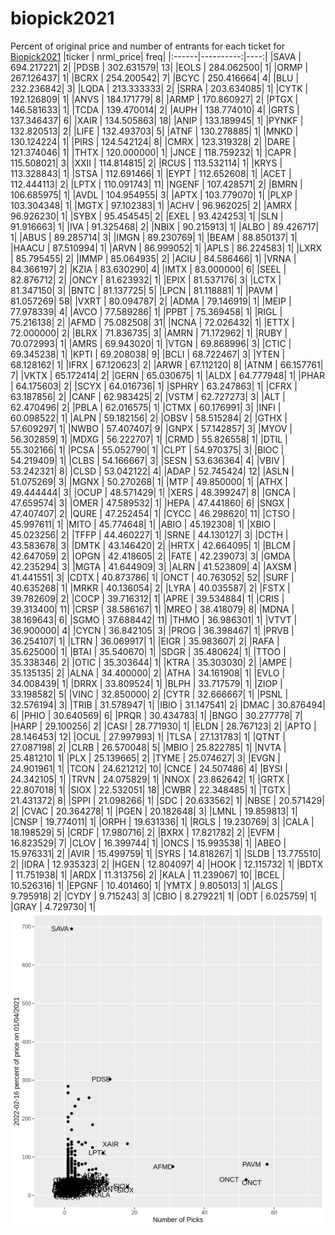 # biopick2021
Percent of original price and number of entrants for each ticket for [Biopick2021](https://twitter.com/hashtag/Biopick2021)
|ticker | nrml_price| freq|
|:------|----------:|----:|
|SAVA   | 694.217221|    2|
|PDSB   | 302.631579|   13|
|EOLS   | 284.062500|    1|
|ORMP   | 267.126437|    1|
|BCRX   | 254.200542|    7|
|BCYC   | 250.416664|    4|
|BLU    | 232.236842|    3|
|LQDA   | 213.333333|    2|
|SRRA   | 203.634085|    1|
|CYTK   | 192.126809|    1|
|ANVS   | 184.171779|    8|
|ARMP   | 170.860927|    2|
|PTGX   | 146.581633|    1|
|TCDA   | 139.470014|    2|
|AUPH   | 138.774010|    4|
|GRTS   | 137.346437|    6|
|XAIR   | 134.505863|   18|
|ANIP   | 133.189945|    1|
|PYNKF  | 132.820513|    2|
|LIFE   | 132.493703|    5|
|ATNF   | 130.278885|    1|
|MNKD   | 130.124224|    1|
|PIRS   | 124.542124|    8|
|CMRX   | 123.319328|    2|
|DARE   | 121.374046|    1|
|THTX   | 120.000000|    1|
|JNCE   | 118.759232|    1|
|CAPR   | 115.508021|    3|
|XXII   | 114.814815|    2|
|RCUS   | 113.532114|    1|
|KRYS   | 113.328843|    1|
|STSA   | 112.691466|    1|
|EYPT   | 112.652608|    1|
|ACET   | 112.444113|    2|
|LPTX   | 110.091743|   11|
|NGENF  | 107.428571|    2|
|BMRN   | 106.685975|    1|
|AVDL   | 104.954955|    3|
|APTX   | 103.779070|    1|
|PLXP   | 103.304348|    1|
|MGTX   |  97.102383|    1|
|ACHV   |  96.962025|    2|
|AMRX   |  96.926230|    1|
|SYBX   |  95.454545|    2|
|EXEL   |  93.424253|    1|
|SLN    |  91.916663|    1|
|IVA    |  91.325468|    2|
|NBIX   |  90.215913|    1|
|ALBO   |  89.426717|    1|
|ABUS   |  89.285714|    3|
|IMGN   |  89.230769|    1|
|BEAM   |  88.850137|    1|
|HAACU  |  87.510994|    1|
|ARVN   |  86.999052|    1|
|APLS   |  86.224583|    1|
|LXRX   |  85.795455|    2|
|IMMP   |  85.064935|    2|
|ACIU   |  84.586466|    1|
|VRNA   |  84.366197|    2|
|KZIA   |  83.630290|    4|
|IMTX   |  83.000000|    6|
|SEEL   |  82.876712|    2|
|ONCY   |  81.623932|    1|
|EPIX   |  81.537176|    3|
|LCTX   |  81.347150|    3|
|BNTC   |  81.137725|    5|
|LPCN   |  81.118881|    1|
|PAVM   |  81.057269|   58|
|VXRT   |  80.094787|    2|
|ADMA   |  79.146919|    1|
|MEIP   |  77.978339|    4|
|AVCO   |  77.589286|    1|
|PPBT   |  75.369458|    1|
|RIGL   |  75.216138|    2|
|AFMD   |  75.082508|   31|
|NCNA   |  72.026432|    1|
|ETTX   |  72.000000|    2|
|BLRX   |  71.836735|    3|
|AMRN   |  71.172962|    1|
|RUBY   |  70.072993|    1|
|AMRS   |  69.943020|    1|
|VTGN   |  69.868996|    3|
|CTIC   |  69.345238|    1|
|KPTI   |  69.208038|    9|
|BCLI   |  68.722467|    3|
|YTEN   |  68.128162|    1|
|IFRX   |  67.120623|    2|
|ARWR   |  67.112120|    8|
|ATNM   |  66.157761|    7|
|VKTX   |  65.172414|    2|
|GERN   |  65.030675|    1|
|ALDX   |  64.777948|    1|
|PHAR   |  64.175603|    2|
|SCYX   |  64.016736|    1|
|SPHRY  |  63.247863|    1|
|CFRX   |  63.187856|    2|
|CANF   |  62.983425|    2|
|VSTM   |  62.727273|    3|
|ALT    |  62.470496|    2|
|PBLA   |  62.016575|    1|
|CTMX   |  60.176991|    3|
|INFI   |  60.098522|    1|
|ALPN   |  59.182156|    2|
|OBSV   |  58.515284|    2|
|GTHX   |  57.609297|    1|
|NWBO   |  57.407407|    9|
|GNPX   |  57.142857|    3|
|MYOV   |  56.302859|    1|
|MDXG   |  56.222707|    1|
|CRMD   |  55.826558|    1|
|DTIL   |  55.302166|    1|
|PCSA   |  55.052790|    1|
|CLPT   |  54.970375|    3|
|BIOC   |  54.219409|    1|
|CLBS   |  54.166667|    3|
|SESN   |  53.636364|    4|
|VBIV   |  53.242321|    8|
|CLSD   |  53.042122|    4|
|ADAP   |  52.745424|   12|
|ASLN   |  51.075269|    3|
|MGNX   |  50.270268|    1|
|MTP    |  49.850000|    1|
|ATHX   |  49.444444|    3|
|OCUP   |  48.571429|    1|
|XERS   |  48.399247|    8|
|GNCA   |  47.659574|    3|
|OMER   |  47.589532|    1|
|HEPA   |  47.441860|    6|
|SNGX   |  47.407407|    2|
|QURE   |  47.252454|    1|
|CYCC   |  46.298620|   11|
|CTSO   |  45.997611|    1|
|MITO   |  45.774648|    1|
|ABIO   |  45.192308|    1|
|XBIO   |  45.023256|    2|
|TFFP   |  44.460227|    1|
|SRNE   |  44.130127|    3|
|DCTH   |  43.583678|    3|
|DMTK   |  43.146420|    2|
|HRTX   |  42.664095|    1|
|BLCM   |  42.647059|    2|
|OPGN   |  42.418605|    2|
|FATE   |  42.239073|    3|
|GMDA   |  42.235294|    3|
|MGTA   |  41.644909|    3|
|ALRN   |  41.523809|    4|
|AXSM   |  41.441551|    3|
|CDTX   |  40.873786|    1|
|ONCT   |  40.763052|   52|
|SURF   |  40.635268|    1|
|MRKR   |  40.136054|    2|
|LYRA   |  40.035587|    2|
|FSTX   |  39.782609|    2|
|COCP   |  39.716312|    1|
|APRE   |  39.534884|    1|
|CRIS   |  39.313400|   11|
|CRSP   |  38.586167|    1|
|MREO   |  38.418079|    8|
|MDNA   |  38.169643|    6|
|SGMO   |  37.688442|   11|
|THMO   |  36.986301|    1|
|VTVT   |  36.900000|    4|
|CYCN   |  36.842105|    3|
|PROG   |  36.398467|    1|
|PRVB   |  36.254107|    1|
|LTRN   |  36.069917|    1|
|EIGR   |  35.983607|    2|
|RAFA   |  35.625000|    1|
|BTAI   |  35.540670|    1|
|SDGR   |  35.480624|    1|
|TTOO   |  35.338346|    2|
|OTIC   |  35.303644|    1|
|KTRA   |  35.303030|    2|
|AMPE   |  35.135135|    2|
|ALNA   |  34.400000|    2|
|ATHA   |  34.161908|    1|
|EVLO   |  34.008439|    1|
|DRRX   |  33.809524|    1|
|BLPH   |  33.717579|    1|
|ZIOP   |  33.198582|    5|
|VINC   |  32.850000|    2|
|CYTR   |  32.666667|    1|
|PSNL   |  32.576194|    3|
|TRIB   |  31.578947|    1|
|IBIO   |  31.147541|    2|
|DMAC   |  30.876494|    6|
|PHIO   |  30.640569|    6|
|PRQR   |  30.434783|    1|
|BNGO   |  30.277778|    7|
|HARP   |  29.100256|    2|
|CASI   |  28.771930|    1|
|ELDN   |  28.767123|    2|
|APTO   |  28.146453|   12|
|OCUL   |  27.997993|    1|
|TLSA   |  27.131783|    1|
|QTNT   |  27.087198|    2|
|CLRB   |  26.570048|    5|
|MBIO   |  25.822785|    1|
|NVTA   |  25.481210|    1|
|PLX    |  25.139665|    2|
|TYME   |  25.074627|    3|
|EVGN   |  24.901961|    1|
|TCON   |  24.621212|   10|
|CNCE   |  24.507486|    4|
|BYSI   |  24.342105|    1|
|TRVN   |  24.075829|    1|
|NNOX   |  23.862642|    1|
|GRTX   |  22.807018|    1|
|SIOX   |  22.532051|   18|
|CWBR   |  22.348485|    1|
|TGTX   |  21.431372|    8|
|SPPI   |  21.098266|    1|
|SDC    |  20.633562|    1|
|NBSE   |  20.571429|    2|
|CVAC   |  20.364278|    1|
|PGEN   |  20.182648|    3|
|LMNL   |  19.859813|    1|
|CNSP   |  19.774011|    1|
|ORPH   |  19.631336|    1|
|RGLS   |  19.230769|    3|
|CALA   |  18.198529|    5|
|CRDF   |  17.980716|    2|
|BXRX   |  17.821782|    2|
|EVFM   |  16.823529|    7|
|CLOV   |  16.399744|    1|
|ONCS   |  15.993538|    1|
|ABEO   |  15.976331|    2|
|AVIR   |  15.499759|    1|
|SYRS   |  14.818267|    1|
|SLDB   |  13.775510|    2|
|IDRA   |  12.935323|    2|
|HGEN   |  12.804097|    4|
|HOOK   |  12.115732|    1|
|BDTX   |  11.751938|    1|
|ARDX   |  11.313756|    2|
|KALA   |  11.239067|   10|
|BCEL   |  10.526316|    1|
|EPGNF  |  10.401460|    1|
|YMTX   |   9.805013|    1|
|ALGS   |   9.795918|    2|
|CYDY   |   9.715243|    3|
|CBIO   |   8.279221|    1|
|ODT    |   6.025759|    1|
|GRAY   |   4.729730|    1|
![retvspicks](biopicks.png?raw=true)

